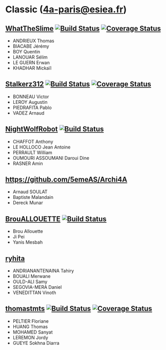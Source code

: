 # Classic (4a-paris@esiea.fr)

## [WhatTheSlime](https://github.com/WhatTheSlime/gilded-rose) [![Build Status](https://travis-ci.org/WhatTheSlime/gilded-rose.svg?branch=master)](https://travis-ci.org/WhatTheSlime/gilded-rose) [![Coverage Status](https://coveralls.io/repos/github/WhatTheSlime/gilded-rose/badge.svg?branch=master)](https://coveralls.io/github/WhatTheSlime/gilded-rose?branch=master)
* ANDRIEUX Thomas
* BIACABE Jérémy
* BOY Quentin
* LANOUAR Sélim
* LE GUERN Erwan
* KHADHAR Mickaïl

## [Stalkerz312](https://github.com/Stalkerz312/gilded-rose) [![Build Status](https://travis-ci.org/Stalkerz312/gilded-rose.svg?branch=master)](https://travis-ci.org/Stalkerz312/gilded-rose) [![Coverage Status](https://coveralls.io/repos/github/Stalkerz312/gilded-rose/badge.svg?branch=master)](https://coveralls.io/github/Stalkerz312/gilded-rose?branch=master)
* BONNEAU Victor
* LEROY Augustin
* PIEDRAFITA Pablo
* VADEZ Arnaud

## [NightWolfRobot](https://github.com/NightWolfRobot/gilded-rose) [![Build Status](https://travis-ci.org/NightWolfRobot/gilded-rose.svg?branch=master)](https://travis-ci.org/NightWolfRobot/gilded-rose) 
* CHAFFOT Anthony
* LE HOLLOCO Jean Antoine
* PERRAULT William
* OUMOURI ASSOUMANI Daroui Dine
* RASNER Amin 

## https://github.com/5emeAS/Archi4A
* Arnaud SOULAT
* Baptiste Malandain
* Dereck Munar

## [BrouALLOUETTE](https://github.com/BrouALLOUETTE/gilded-rosed) [![Build Status](https://travis-ci.org/BrouALLOUETTE/gilded-rosed.svg?branch=master)](https://travis-ci.org/BrouALLOUETTE/gilded-rosed)
* Brou Allouette
* Ji Pei
* Yanis Mesbah

## [ryhita](https://github.com/ryhita/gilded-rose)
* ANDRIANANTENAINA Tahiry
* BOUALI Merwane
* OULD-ALI Samy
* SEGOVIA-MERA Daniel
* VENEDITTAN Vinoth

## [thomastmts](https://github.com/thomastmts/gilded-rose) [![Build Status](https://travis-ci.org/thomastmts/gilded-rose.svg?branch=master)](https://travis-ci.org/thomastmts/gilded-rose) [![Coverage Status](https://coveralls.io/repos/github/thomastmts/gilded-rose/badge.svg?branch=master)](https://coveralls.io/github/thomastmts/gilded-rose?branch=master)
* PELTIER Floriane
* HUANG Thomas
* MOHAMED Sanyat
* LEREMON Jordy
* GUEYE Sokhna Diarra

